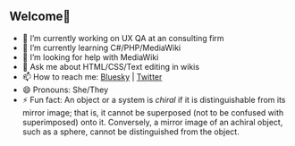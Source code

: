 ## Welcome👋

- 🔭 I’m currently working on UX QA at an consulting firm
- 🌱 I’m currently learning C#/PHP/MediaWiki
- 🤔 I’m looking for help with MediaWiki
- 💬 Ask me about HTML/CSS/Text editing in wikis
- 📫 How to reach me: [Bluesky](https://bsky.app/profile/saahlevy.bsky.social) | [Twitter](https://x.com/Saah_levy)
- 😄 Pronouns: She/They
- ⚡ Fun fact: An object or a system is *chiral* if it is distinguishable from its mirror image; that is, it cannot be superposed (not to be confused with superimposed) onto it. Conversely, a mirror image of an achiral object, such as a sphere, cannot be distinguished from the object. 
